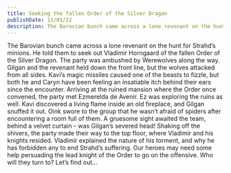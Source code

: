```yaml
---
title: Seeking the fallen Order of the Silver Dragon
publishDate: 11/01/22
description: The Barovian bunch came across a lone revenant on the hunt for Strahd’s minions...
---
```


The Barovian bunch came across a lone revenant on the hunt for Strahd’s minions. He told them to seek out Vladimir Horngaard of the fallen Order of the Silver Dragon. The party was ambushed by Werewolves along the way. Gilgan and the revenant held down the front line, but the wolves attacked from all sides. Kavi’s magic missiles caused one of the beasts to fizzle, but both he and Caryn have been feeling an insatiable itch behind their ears since the encounter. Arriving at the ruined mansion where the Order once convened, the party met Ezmerelda de Avenir. Ez was exploring the ruins as well. Kavi discovered a living flame inside an old fireplace, and Gilgan snuffed it out. Oink swore to the group that he wasn’t afraid of spiders after encountering a room full of them. A gruesome sight awaited the team, behind a velvet curtain - was Gilgan’s severed head! Shaking off the shivers, the party made their way to the top floor, where Vladimir and his knights resided. Vladimir explained the nature of his torment, and why he has forbidden any to end Strahd’s suffering. Our heroes may need some help persuading the lead knight of the Order to go on the offensive. Who will they turn to? Let’s find out…
